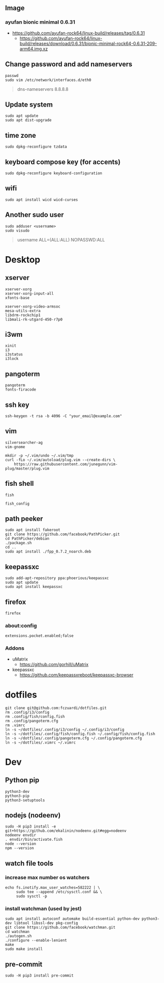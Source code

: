 ## Image
### ayufan bionic minimal 0.6.31
- https://github.com/ayufan-rock64/linux-build/releases/tag/0.6.31
  - https://github.com/ayufan-rock64/linux-build/releases/download/0.6.31/bionic-minimal-rock64-0.6.31-209-arm64.img.xz

## Change password and add nameservers
```
passwd
sudo vim /etc/network/interfaces.d/eth0
```

>dns-nameservers 8.8.8.8

## Update system
```
sudo apt update
sudo apt dist-upgrade
```

## time zone
```
sudo dpkg-reconfigure tzdata
```

## keyboard compose key (for accents)
```
sudo dpkg-reconfigure keyboard-configuration
```

## wifi
```
sudo apt install wicd wicd-curses
```

## Another sudo user
```
sudo adduser <username>
sudo visudo
```

>username     ALL=(ALL:ALL) NOPASSWD:ALL


# Desktop

## xserver
```
xserver-xorg
xserver-xorg-input-all
xfonts-base
```
```
xserver-xorg-video-armsoc
mesa-utils-extra
libdrm-rockchip1
libmali-rk-utgard-450-r7p0
```

## i3wm
```
xinit
i3
i3status
i3lock
```

## pangoterm
```
pangoterm
fonts-firacode
```

## ssh key
```
ssh-keygen -t rsa -b 4096 -C "your_email@example.com"
```

## vim
```
silversearcher-ag
vim-gnome
```
```
mkdir -p ~/.vim/undo ~/.vim/tmp
curl -fLo ~/.vim/autoload/plug.vim --create-dirs \
    https://raw.githubusercontent.com/junegunn/vim-plug/master/plug.vim
```

## fish shell
```
fish
```
```
fish_config
```

## path peeker
```
sudo apt install fakeroot
git clone https://github.com/facebook/PathPicker.git
cd PathPicker/debian
./package.sh 
cd ..
sudo apt install ./fpp_0.7.2_noarch.deb
```

## keepassxc
```
sudo add-apt-repository ppa:phoerious/keepassxc
sudo apt update
sudo apt install keepassxc
```

## firefox
```
firefox
```

### about:config
```
extensions.pocket.enabled;false
```

### Addons
- uMatrix
  - https://github.com/gorhill/uMatrix
- keepassxc
  - https://github.com/keepassxreboot/keepassxc-browser


# dotfiles
```
git clone git@github.com:fczuardi/dotfiles.git
rm .config/i3/config
rm .config/fish/config.fish
rm .config/pangoterm.cfg
rm .vimrc
ln -s ~/dotfiles/.config/i3/config ~/.config/i3/config
ln -s ~/dotfiles/.config/fish/config.fish ~/.config/fish/config.fish
ln -s ~/dotfiles/.config/pangoterm.cfg ~/.config/pangoterm.cfg
ln -s ~/dotfiles/.vimrc ~/.vimrc
```

# Dev

## Python pip
```
python3-dev
python3-pip
python3-setuptools
```

## nodejs (nodeenv)
```
sudo -H pip3 install -e git+https://github.com/ekalinin/nodeenv.git#egg=nodeenv
nodeenv envdir
. envdir/bin/activate.fish
node --version
npm --version
```

## watch file tools

### increase max number os watchers
```
echo fs.inotify.max_user_watches=582222 | \
     sudo tee --append /etc/sysctl.conf && \
     sudo sysctl -p
```

### install watchman (used by jest)
```
sudo apt install autoconf automake build-essential python-dev python3-dev libtool libssl-dev pkg-config
git clone https://github.com/facebook/watchman.git
cd watchman
./autogen.sh
./configure --enable-lenient
make
sudo make install
```


## pre-commit
```
sudo -H pip3 install pre-commit
```


